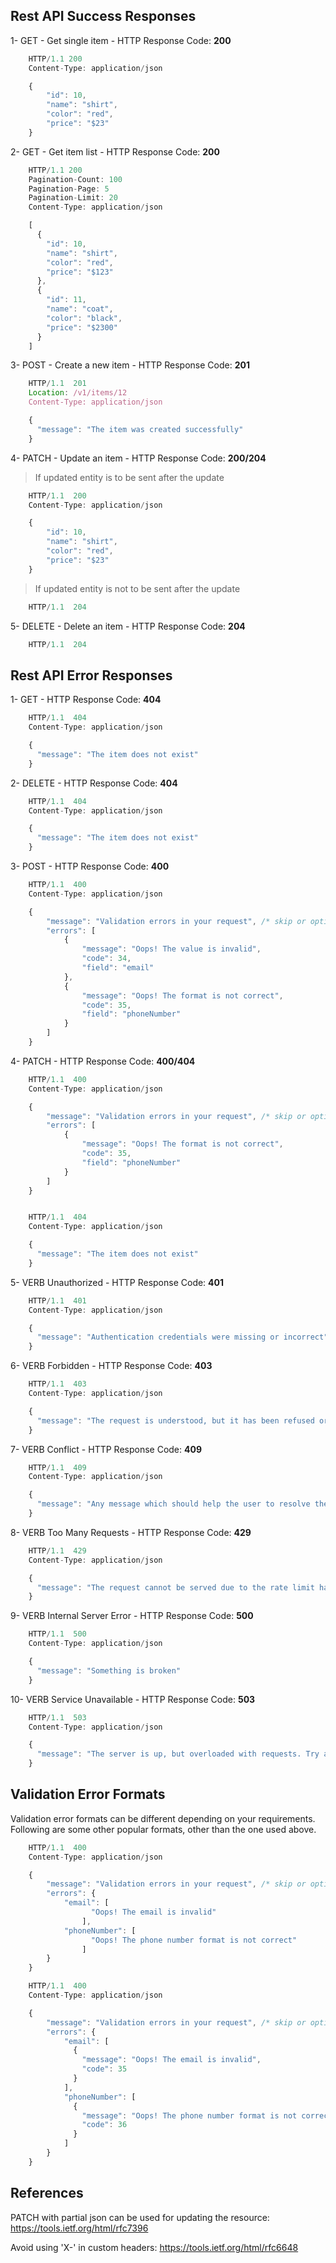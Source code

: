 ## Rest API Success Responses

1- GET - Get single item - HTTP Response Code: **200**

```javascript
    HTTP/1.1 200
    Content-Type: application/json

    {
        "id": 10,
        "name": "shirt",
        "color": "red",
        "price": "$23"
    }
```

2- GET - Get item list - HTTP Response Code: **200**

```javascript
    HTTP/1.1 200
    Pagination-Count: 100
    Pagination-Page: 5
    Pagination-Limit: 20
    Content-Type: application/json

    [
      {
        "id": 10,
        "name": "shirt",
        "color": "red",
        "price": "$123"
      },
      {
        "id": 11,
        "name": "coat",
        "color": "black",
        "price": "$2300"
      }
    ]
```

3- POST - Create a new item - HTTP Response Code: **201**

```javascript
    HTTP/1.1  201
    Location: /v1/items/12
    Content-Type: application/json

    {
      "message": "The item was created successfully"
    }
```

4- PATCH - Update an item - HTTP Response Code: **200/204**

> If updated entity is to be sent after the update

```javascript
    HTTP/1.1  200
    Content-Type: application/json

    {
        "id": 10,
        "name": "shirt",
        "color": "red",
        "price": "$23"
    }
```

> If updated entity is not to be sent after the update

```javascript
    HTTP/1.1  204
```

5- DELETE - Delete an item - HTTP Response Code: **204**

```javascript
    HTTP/1.1  204
```

## Rest API Error Responses

1- GET - HTTP Response Code: **404**

```javascript
    HTTP/1.1  404
    Content-Type: application/json

    {
      "message": "The item does not exist"
    }
```

2- DELETE - HTTP Response Code: **404**

```javascript
    HTTP/1.1  404
    Content-Type: application/json

    {
      "message": "The item does not exist"
    }
```

3- POST - HTTP Response Code: **400**

```javascript
    HTTP/1.1  400
    Content-Type: application/json

    {
        "message": "Validation errors in your request", /* skip or optional error message */
        "errors": [
            {
                "message": "Oops! The value is invalid",
                "code": 34,
                "field": "email"
            },
            {
                "message": "Oops! The format is not correct",
                "code": 35,
                "field": "phoneNumber"
            }
        ]
    }
```

4- PATCH - HTTP Response Code: **400/404**

```javascript
    HTTP/1.1  400
    Content-Type: application/json

    {
        "message": "Validation errors in your request", /* skip or optional error message */
        "errors": [
            {
                "message": "Oops! The format is not correct",
                "code": 35,
                "field": "phoneNumber"
            }
        ]
    }


    HTTP/1.1  404
    Content-Type: application/json

    {
      "message": "The item does not exist"
    }
```

5- VERB Unauthorized - HTTP Response Code: **401**

```javascript
    HTTP/1.1  401
    Content-Type: application/json

    {
      "message": "Authentication credentials were missing or incorrect"
    }
```

6- VERB Forbidden - HTTP Response Code: **403**

```javascript
    HTTP/1.1  403
    Content-Type: application/json

    {
      "message": "The request is understood, but it has been refused or access is not allowed"
    }
```

7- VERB Conflict - HTTP Response Code: **409**

```javascript
    HTTP/1.1  409
    Content-Type: application/json

    {
      "message": "Any message which should help the user to resolve the conflict"
    }
```

8- VERB Too Many Requests - HTTP Response Code: **429**

```javascript
    HTTP/1.1  429
    Content-Type: application/json

    {
      "message": "The request cannot be served due to the rate limit having been exhausted for the resource"
    }
```

9- VERB Internal Server Error - HTTP Response Code: **500**

```javascript
    HTTP/1.1  500
    Content-Type: application/json

    {
      "message": "Something is broken"
    }
```

10- VERB Service Unavailable - HTTP Response Code: **503**

```javascript
    HTTP/1.1  503
    Content-Type: application/json

    {
      "message": "The server is up, but overloaded with requests. Try again later!"
    }
```

## Validation Error Formats

Validation error formats can be different depending on your requirements. Following are some other popular formats, other than the one used above.

```javascript
    HTTP/1.1  400
    Content-Type: application/json

    {
        "message": "Validation errors in your request", /* skip or optional error message */
        "errors": {
            "email": [
                  "Oops! The email is invalid"
                ],
            "phoneNumber": [
                  "Oops! The phone number format is not correct"
                ]
        }
    }
```

```javascript
    HTTP/1.1  400
    Content-Type: application/json

    {
        "message": "Validation errors in your request", /* skip or optional error message */
        "errors": {
            "email": [
              {
                "message": "Oops! The email is invalid",
                "code": 35
              }
            ],
            "phoneNumber": [
              {
                "message": "Oops! The phone number format is not correct",
                "code": 36
              }
            ]
        }
    }
```

## References

PATCH with partial json can be used for updating the resource: https://tools.ietf.org/html/rfc7396

Avoid using 'X-' in custom headers: https://tools.ietf.org/html/rfc6648
